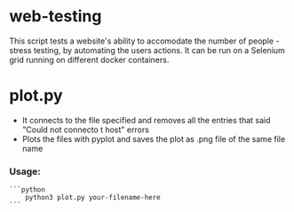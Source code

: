 # web-testing
This script tests a website's ability to accomodate the number of people - stress testing, by automating the users actions. 
It can be run on a Selenium grid running on different docker containers. 
# plot.py
- It connects to the file specified and removes all the entries that said "Could not connecto t host" errors 
- Plots the files with pyplot and saves the plot as .png file of the same file name 

### Usage:
	```python
		python3 plot.py your-filename-here
	```

